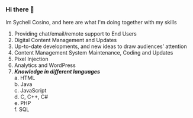 ### Hi there 👋

<!--
**sychellcosino/sychellcosino** is a ✨ _special_ ✨ repository because its `README.md` (this file) appears on your GitHub profile.
-->
Im Sychell Cosino, and here are what I'm doing together with my skills

1.	Providing chat/email/remote support to End Users
2. Digital Content Management and Updates
3. Up-to-date developments, and new ideas to draw audiences’ attention
4. Content Management System Maintenance, Coding and Updates
5. Pixel Injection
6. Analytics and WordPress
7. ***Knowledge in different languages***<br>
  a. HTML<br>
  b. Java<br>
  c. JavaScript<br>
  d. C, C++, C#<br>
  e. PHP<br>
  f. SQL<br>

